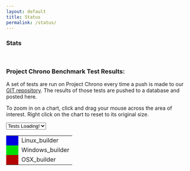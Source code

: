 ```yaml
---
layout: default
title: Status
permalink: /status/
---
```


### Stats

<script type="text/javascript" src="https://www.openhub.net/p/projectchrono/widgets/project_languages?format=js"></script>
<script type="text/javascript" src="https://www.openhub.net/p/projectchrono/widgets/project_factoids_stats?format=js"></script>

<br>

### Project Chrono Benchmark Test Results:
A set of tests are run on Project Chrono every time a push is made to our [GIT repository](https://github.com/projectchrono/chrono). The results of those tests are pushed to a database and posted here.

To zoom in on a chart, click and drag your mouse across the area of interest. Right click on the chart to reset to its original size.

<html>
<body>

<script src="https://code.jquery.com/jquery-2.2.4.min.js" integrity="sha256-BbhdlvQf/xTY9gja0Dq3HiwQF8LaCRTXxZKRutelT44=" crossorigin="anonymous"></script>

<script type="text/javascript" src="https://www.gstatic.com/charts/loader.js"></script>

<select id="test_names" onchange="showTest(value);">
    <option value="default"> Tests Loading! </option>
</select>

<div id="metrics">
    <table>
        <tr>
            <td style="background-color:#0101DF">&nbsp;&nbsp;&nbsp;&nbsp;</td>
            <td> Linux_builder </td>
        </tr>
        <tr>
            <td style="background-color:#01DF01">&nbsp;&nbsp;&nbsp;&nbsp;</td>
            <td> Windows_builder </td>
        </tr>
                <tr>
            <td style="background-color:#B40404">&nbsp;&nbsp;&nbsp;&nbsp;</td>
            <td> OSX_builder </td>
        </tr>
    </table>

</div>
<script src="/js/plot_charts.js"></script>
</body>
</html>

<br>

